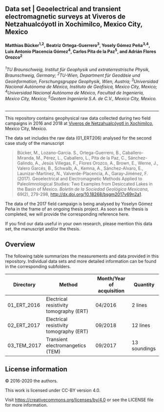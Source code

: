 ## Data set | Geoelectrical and transient electromagnetic surveys at Viveros de Netzahualcóyotl in Xochimilco, Mexico City, Mexico

#### Matthias Bücker<sup>1,2</sup>, Beatriz Ortega-Guerrero<sup>3</sup>, Yosely Gómez Peña<sup>3,4</sup>, Luis Antonio Placencia Gómez<sup>4</sup>, Carlos Pita de la Paz<sup>5</sup>, and Adrián Flores Orozco<sup>2</sup>

###### <sup>1</sup>TU Braunschweig, Institut für Geophysik und extraterrestrische Physik, Braunschweig, Germany; <sup>2</sup>TU-Wien, Department für Geodäsie und Geoinformation, Forschungsgruppe Geophysik, Wien, Austria; <sup>3</sup>Universidad Nacional Autónoma de México, Instituto de Geofísica, Mexico City, Mexico; <sup>4</sup>Universidad Nacional Autónoma de México, Facultad de Ingeniería, Mexico City, Mexico; <sup>5</sup>Geotem Ingeniería S.A. de C.V., Mexico City, Mexico.

---

This repository contains geophysical raw data collected during two field campaigns in 2016 and 2018 at [Viveros de Netzahualcóyotl in Xochimilco](https://goo.gl/maps/K7xEC44MdnQno9CG8), Mexico City, Mexico.

The data set includes the raw data (01_ERT206) analysed for the second case study of the manuscript

> Bücker, M., Lozano-Garcia. S., Ortega-Guerrero, B., Caballero-Miranda, M., Pérez, L., Caballero, L., Pita de la Paz, C., Sánchez-Galindo, A., Jesús Villegas, F., Flores Orozco, A., Brown, E., Werne, J., Valero Garcés, B., Schwalb, A., Kemna, A., Sánchez-Alvaro, E., Launizar-Martínez, N., Valverde-Placencia, A., Garay-Jiménez, F. (2017). Geoelectrical and Electromagnetic Methods Applied to Paleolimnological Studies: Two Examples from Desiccated Lakes in the Basin of Mexico. *Boletín de la Sociedad Geológica Mexicana*, 69(2), 279-298, http://dx.doi.org/10.18268/bsgm2017v69n2a1.

The data of the 2017 field campaign is being analysed by Yoselyn Gómez Peña in the frame of an ongoing thesis project. As soon as the thesis is completed, we will provide the corresponding reference here.

If you find our data useful in your own research, please mention this data set, the manuscript and/or the thesis.

## Overview

The following table summarizes the measurements and data provided in this repository. Individual data sets and more detailed information can be found in the corresponding subfolders.

| Directory | Method | Month/Year of acquisition | Quantity |
| --- | --- | --- | --- |
| 01_ERT_2016 | Electrical resistivity tomography (ERT) | 04/2016  | 2 lines |
| 02_ERT_2017 | Electrical resistivity tomography (ERT) | 09/2018  | 12 lines |
| 03_TEM_2017 | Transient electromangetics (TEM) | 09/2017 | 13 soundings |

## License information
© 2016-2020 the authors.

This work is licensed under CC-BY version 4.0.

Visit https://creativecommons.org/licenses/by/4.0 or see the LICENSE file for more information.

